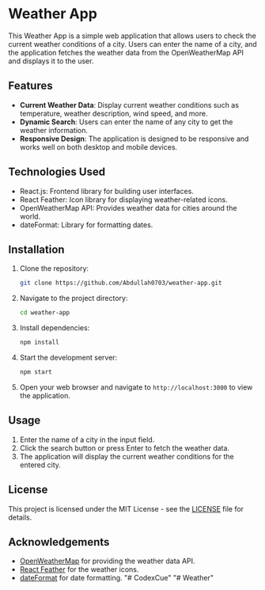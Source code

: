 # Weather App

This Weather App is a simple web application that allows users to check the current weather conditions of a city. Users can enter the name of a city, and the application fetches the weather data from the OpenWeatherMap API and displays it to the user.

## Features

- **Current Weather Data**: Display current weather conditions such as temperature, weather description, wind speed, and more.
- **Dynamic Search**: Users can enter the name of any city to get the weather information.
- **Responsive Design**: The application is designed to be responsive and works well on both desktop and mobile devices.

## Technologies Used

- React.js: Frontend library for building user interfaces.
- React Feather: Icon library for displaying weather-related icons.
- OpenWeatherMap API: Provides weather data for cities around the world.
- dateFormat: Library for formatting dates.

## Installation

1. Clone the repository:

   ```bash
   git clone https://github.com/Abdullah0703/weather-app.git
   ```

2. Navigate to the project directory:

   ```bash
   cd weather-app
   ```

3. Install dependencies:

   ```bash
   npm install
   ```

4. Start the development server:

   ```bash
   npm start
   ```

5. Open your web browser and navigate to `http://localhost:3000` to view the application.

## Usage

1. Enter the name of a city in the input field.
2. Click the search button or press Enter to fetch the weather data.
3. The application will display the current weather conditions for the entered city.

## License

This project is licensed under the MIT License - see the [LICENSE](LICENSE) file for details.

## Acknowledgements

- [OpenWeatherMap](https://openweathermap.org/) for providing the weather data API.
- [React Feather](https://github.com/feathericons/react-feather) for the weather icons.
- [dateFormat](https://www.npmjs.com/package/dateformat) for date formatting.
"# CodexCue" 
"# Weather" 
